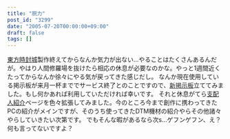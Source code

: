 ```yaml
---
title: "脱力"
post_id: "3299"
date: "2005-07-20T00:00:00+09:00"
draft: false
tags: []
---
```



[東方時封城](/!/thA/)製作終えてからなんか気力が出ない…やることはたくさんあるんだが。やはり人間修羅場を抜けたら相応の休息が必要なのかな。やっと1週間近くたってからなんか徐々にやる気が戻ってきた感じだし。 なんか現在使用している掲示板が来月一杯まででサービス終了とのことですので、[新掲示板](https://twitter.com/danmaq)立ててみました。もし何かあれば利用していただければ幸いです。  それと休息がてら[支配人紹介](/tag/head)ページを色々拡張してみました。今のところ今まで創作に携わってきたPCの紹介がメインですが、そのうち使ってきたDTM機材の紹介やらその他諸々やらしていきたい次第です。 でもそんな暇があるなら次s…ゲフンゲフン、え？何も言ってないですよ？
